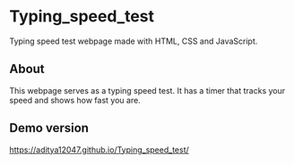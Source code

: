 # Typing_speed_test
Typing speed test webpage made with HTML, CSS and JavaScript. 

## About
This webpage serves as a typing speed test.
It has a timer that tracks your speed and shows how fast you are.

## Demo version
https://aditya12047.github.io/Typing_speed_test/